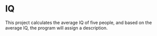 # IQ
This project calculates the average IQ of five people, and based on the average IQ, the program will assign a description.

